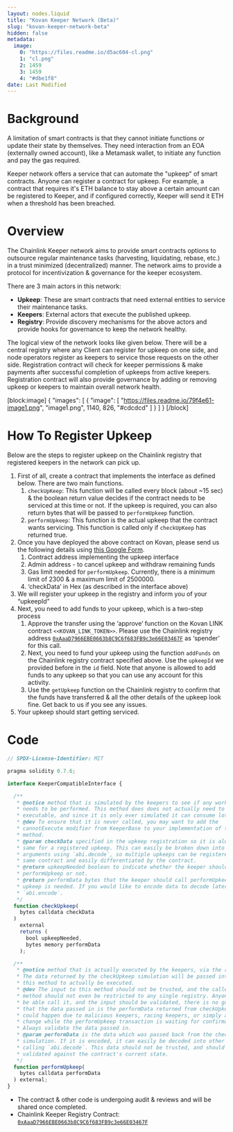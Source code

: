 ```yaml
---
layout: nodes.liquid
title: "Kovan Keeper Network (Beta)"
slug: "kovan-keeper-network-beta"
hidden: false
metadata: 
  image: 
    0: "https://files.readme.io/d5ac604-cl.png"
    1: "cl.png"
    2: 1459
    3: 1459
    4: "#dbe1f8"
date: Last Modified
---
```

# Background

A limitation of smart contracts is that they cannot initiate functions or update their state by themselves. They need interaction from an EOA (externally owned account), like a Metamask wallet, to initiate any function and pay the gas required.

Keeper network offers a service that can automate the "upkeep" of smart contracts.  Anyone can register a contract for upkeep. For example, a contract that requires it's ETH balance to stay above a certain amount can be registered to Keeper, and if configured correctly, Keeper will send it ETH when a threshold has been breached.

# Overview

The Chainlink Keeper network aims to provide smart contracts options to outsource regular maintenance tasks (harvesting, liquidating, rebase, etc.) in a trust minimized (decentralized) manner. The network aims to provide a protocol for incentivization & governance for the keeper ecosystem.

There are 3 main actors in this network:
- **Upkeep**: These are smart contracts that need external entities to service their maintenance tasks.
- **Keepers**: External actors that execute the published upkeep.
- **Registry**: Provide discovery mechanisms for the above actors and provide hooks for governance to keep the network healthy.

The logical view of the network looks like given below. There will be a central registry where any Client can register for upkeep on one side, and node operators register as keepers to service those requests on the other side. Registration contract will check for keeper permissions & make payments after successful completion of upkeeps from active keepers. Registration contract will also provide governance by adding or removing upkeep or keepers to maintain overall network health.

[block:image]
{
  "images": [
    {
      "image": [
        "https://files.readme.io/79f4e61-image1.png",
        "image1.png",
        1140,
        826,
        "#cdcdcd"
      ]
    }
  ]
}
[/block]
# How To Register Upkeep

Below are the steps to register upkeep on the Chainlink registry that registered keepers in the network can pick up.

1. First of all, create a contract that implements the interface as defined below. There are two main functions.
    1. `checkUpKeep`: This function will be called every block (about ~15 sec) & the boolean return value decides if the contract needs to be serviced at this time or not. If the upkeep is required, you can also return bytes that will be passed to `performUpkeep` function.
    2. `performUpkeep`: This function is the actual upkeep that the contract wants servicing. This function is called only if `checkUpKeep` has returned true.
2. Once you have deployed the above contract on Kovan, please send us the following details using <a href="https://forms.gle/6syh43t7WjMGqdTA6" target="_blank">this Google Form</a>.
    1. Contract address implementing the upkeep interface
    2. Admin address - to cancel upkeep and withdraw remaining funds
    3. Gas limit needed for `performUpkeep`. Currently, there is a minimum limit of 2300 & a maximum limit of 2500000.
    4. ‘checkData’ in Hex (as described in the interface above)
3. We will register your upkeep in the registry and inform you of your “upkeepId”
4. Next, you need to add funds to your upkeep, which is a two-step process
    1. Approve the transfer using the ‘approve’ function on the Kovan LINK contract `<<KOVAN_LINK_TOKEN>>`. Please use the Chainlink registry address <a href="https://kovan.etherscan.io/address/0xAaaD7966EBE0663b8C9C6f683FB9c3e66E03467F" target="_blank">`0xAaaD7966EBE0663b8C9C6f683FB9c3e66E03467F`</a> as ‘spender’ for this call.
    2. Next, you need to fund your upkeep using the function `addFunds` on the Chainlink registry contract specified above. Use the `upkeepId` we provided before in the `id` field. Note that anyone is allowed to add funds to any upkeep so that you can use any account for this activity. 
    3. Use the `getUpkeep` function on the Chainlink registry to confirm that the funds have transferred & all the other details of the upkeep look fine. Get back to us if you see any issues.
5. Your upkeep should start getting serviced.

# Code

```javascript
// SPDX-License-Identifier: MIT

pragma solidity 0.7.6;

interface KeeperCompatibleInterface {

  /**
   * @notice method that is simulated by the keepers to see if any work actually
   * needs to be performed. This method does does not actually need to be
   * executable, and since it is only ever simulated it can consume lots of gas.
   * @dev To ensure that it is never called, you may want to add the
   * cannotExecute modifier from KeeperBase to your implementation of this
   * method.
   * @param checkData specified in the upkeep registration so it is always the
   * same for a registered upkeep. This can easily be broken down into specific
   * arguments using `abi.decode`, so multiple upkeeps can be registered on the
   * same contract and easily differentiated by the contract.
   * @return upkeepNeeded boolean to indicate whether the keeper should call
   * performUpkeep or not.
   * @return performData bytes that the keeper should call performUpkeep with, if
   * upkeep is needed. If you would like to encode data to decode later, try
   * `abi.encode`.
   */
  function checkUpkeep(
    bytes calldata checkData
  )
    external
    returns (
      bool upkeepNeeded,
      bytes memory performData
    );

  /**
   * @notice method that is actually executed by the keepers, via the registry.
   * The data returned by the checkUpkeep simulation will be passed into
   * this method to actually be executed.
   * @dev The input to this method should not be trusted, and the caller of the
   * method should not even be restricted to any single registry. Anyone should
   * be able call it, and the input should be validated, there is no guarantee
   * that the data passed in is the performData returned from checkUpkeep. This
   * could happen due to malicious keepers, racing keepers, or simply a state
   * change while the performUpkeep transaction is waiting for confirmation.
   * Always validate the data passed in.
   * @param performData is the data which was passed back from the checkData
   * simulation. If it is encoded, it can easily be decoded into other types by
   * calling `abi.decode`. This data should not be trusted, and should be
   * validated against the contract's current state.
   */
  function performUpkeep(
    bytes calldata performData
  ) external;
}
```

- The contract & other code is undergoing audit & reviews and will be shared once completed.
- Chainlink Keeper Registry Contract: <a href="https://kovan.etherscan.io/address/0xAaaD7966EBE0663b8C9C6f683FB9c3e66E03467F#code" target="_blank">`0xAaaD7966EBE0663b8C9C6f683FB9c3e66E03467F`</a>